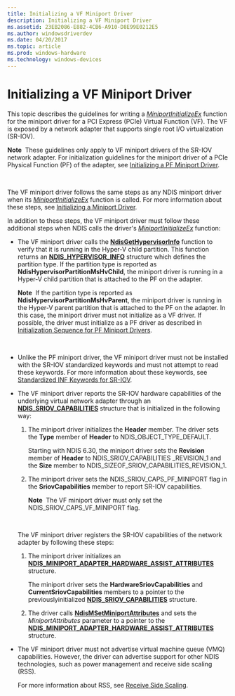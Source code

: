 ```yaml
---
title: Initializing a VF Miniport Driver
description: Initializing a VF Miniport Driver
ms.assetid: 23EB2086-E882-4CB6-A910-D8E99E0212E5
ms.author: windowsdriverdev
ms.date: 04/20/2017
ms.topic: article
ms.prod: windows-hardware
ms.technology: windows-devices
---
```


# Initializing a VF Miniport Driver


This topic describes the guidelines for writing a [*MiniportInitializeEx*](https://msdn.microsoft.com/library/windows/hardware/ff559389) function for the miniport driver for a PCI Express (PCIe) Virtual Function (VF). The VF is exposed by a network adapter that supports single root I/O virtualization (SR-IOV).

**Note**  These guidelines only apply to VF miniport drivers of the SR-IOV network adapter. For initialization guidelines for the miniport driver of a PCIe Physical Function (PF) of the adapter, see [Initializing a PF Miniport Driver](initializing-a-pf-miniport-driver.md).

 

The VF miniport driver follows the same steps as any NDIS miniport driver when its [*MiniportInitializeEx*](https://msdn.microsoft.com/library/windows/hardware/ff559389) function is called. For more information about these steps, see [Initializing a Miniport Driver](initializing-a-miniport-driver.md).

In addition to these steps, the VF miniport driver must follow these additional steps when NDIS calls the driver's [*MiniportInitializeEx*](https://msdn.microsoft.com/library/windows/hardware/ff559389) function:

-   The VF miniport driver calls the [**NdisGetHypervisorInfo**](https://msdn.microsoft.com/library/windows/hardware/ff562635) function to verify that it is running in the Hyper-V child partition. This function returns an [**NDIS\_HYPERVISOR\_INFO**](https://msdn.microsoft.com/library/windows/hardware/ff565708) structure which defines the partition type. If the partition type is reported as **NdisHypervisorPartitionMsHvChild**, the miniport driver is running in a Hyper-V child partition that is attached to the PF on the adapter.

    **Note**  If the partition type is reported as **NdisHypervisorPartitionMsHvParent**, the miniport driver is running in the Hyper-V parent partition that is attached to the PF on the adapter. In this case, the miniport driver must not initialize as a VF driver. If possible, the driver must initialize as a PF driver as described in [Initialization Sequence for PF Miniport Drivers](initialization-sequence-for-pf-miniport-drivers.md).

     

-   Unlike the PF miniport driver, the VF miniport driver must not be installed with the SR-IOV standardized keywords and must not attempt to read these keywords. For more information about these keywords, see [Standardized INF Keywords for SR-IOV](standardized-inf-keywords-for-sr-iov.md).

-   The VF miniport driver reports the SR-IOV hardware capabilities of the underlying virtual network adapter through an [**NDIS\_SRIOV\_CAPABILITIES**](https://msdn.microsoft.com/library/windows/hardware/hh451677) structure that is initialized in the following way:

    1.  The miniport driver initializes the **Header** member. The driver sets the **Type** member of **Header** to NDIS\_OBJECT\_TYPE\_DEFAULT.

        Starting with NDIS 6.30, the miniport driver sets the **Revision** member of **Header** to NDIS\_SRIOV\_CAPABILITIES \_REVISION\_1 and the **Size** member to NDIS\_SIZEOF\_SRIOV\_CAPABILITIES\_REVISION\_1.

    2.  The miniport driver sets the NDIS\_SRIOV\_CAPS\_PF\_MINIPORT flag in the **SriovCapabilities** member to report SR-IOV capabilities.

        **Note**  The VF miniport driver must only set the NDIS\_SRIOV\_CAPS\_VF\_MINIPORT flag.

         

    The VF miniport driver registers the SR-IOV capabilities of the network adapter by following these steps:

    1.  The miniport driver initializes an [**NDIS\_MINIPORT\_ADAPTER\_HARDWARE\_ASSIST\_ATTRIBUTES**](https://msdn.microsoft.com/library/windows/hardware/ff565924) structure.

        The miniport driver sets the **HardwareSriovCapabilities** and **CurrentSriovCapabilities** members to a pointer to the previouslyinitialized [**NDIS\_SRIOV\_CAPABILITIES**](https://msdn.microsoft.com/library/windows/hardware/hh451677) structure.

    2.  The driver calls [**NdisMSetMiniportAttributes**](https://msdn.microsoft.com/library/windows/hardware/ff563672) and sets the *MiniportAttributes* parameter to a pointer to the [**NDIS\_MINIPORT\_ADAPTER\_HARDWARE\_ASSIST\_ATTRIBUTES**](https://msdn.microsoft.com/library/windows/hardware/ff565924) structure.

-   The VF miniport driver must not advertise virtual machine queue (VMQ) capabilities. However, the driver can advertise support for other NDIS technologies, such as power management and receive side scaling (RSS).

    For more information about RSS, see [Receive Side Scaling](https://msdn.microsoft.com/library/windows/hardware/ff567232).

 

 





